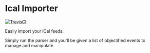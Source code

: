 # Ical Importer

[![TravisCI](https://secure.travis-ci.org/tstmedia/ical_importer.png "TravisCI")](http://travis-ci.org/tstmedia/ical_importer "Travis-CI IcalImporter")

<!---
[RubyGems](NOT YET "NOT YET")
--->

Easily import your iCal feeds.

Simply run the parser and you'll be given a list of objectified events to manage and manipulate.
